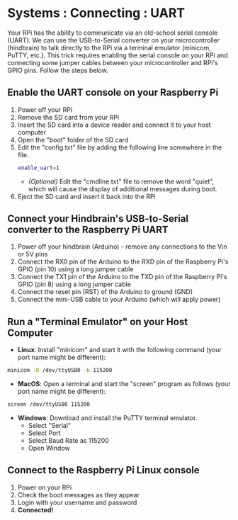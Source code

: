 # Systems : Connecting : UART

Your RPi has the ability to communicate via an old-school serial console (UART). We can use the USB-to-Serial converter on your microcontroller (hindbrain) to talk directly to the RPi via a terminal emulator (minicom, PuTTY, etc.). This trick requires enabling the serial console on your RPi and connecting some jumper cables between your microcontroller and RPi's GPIO pins. Follow the steps below.

## Enable the UART console on your Raspberry Pi

1. Power off your RPi
2. Remove the SD card from your RPi
3. Insert the SD card into a device reader and connect it to your host computer
4. Open the "boot" folder of the SD card
5. Edit the "config.txt" file by adding the following line somewhere in the file.
    ```bash
    enable_uart=1
    ```
    - *(Optional)* Edit the "cmdline.txt" file to remove the word "quiet", which will cause the display of additional messages during boot.
6. Eject the SD card and insert it back into the RPi

## Connect your Hindbrain's USB-to-Serial converter to the Raspberry Pi UART

1. Power off your hindbrain (Arduino) - remove any connections to the Vin or 5V pins
2. Connect the RX0 pin of the Arduino to the RXD pin of the Raspberry Pi's GPIO (pin 10) using a long jumper cable
3. Connect the TX1 pin of the Arduino to the TXD pin of the Raspberry Pi's GPIO (pin 8) using a long jumper cable
4. Connect the reset pin (RST) of the Arduino to ground (GND)
5. Connect the mini-USB cable to your Arduino (which will apply power)

## Run a "Terminal Emulator" on your Host Computer

- **Linux**: Install "minicom" and start it with the following command (your port name might be different):
```bash
minicom -D /dev/ttyUSB0 -b 115200
```
- **MacOS**: Open a terminal and start the "screen" program as follows (your port name might be different):
```bash
screen /dev/ttyUSB0 115200
```

- **Windows**: Download and install the PuTTY terminal emulator.
  - Select "Serial"
  - Select Port
  - Select Baud Rate as 115200
  - Open Window

## Connect to the Raspberry Pi Linux console

1. Power on your RPi
2. Check the boot messages as they appear
3. Login with your username and password
4. **Connected!**